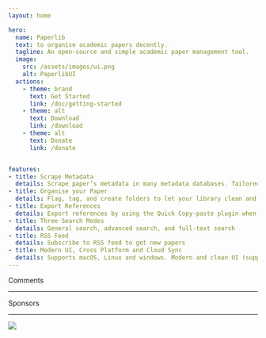 ```yaml
---
layout: home

hero:
  name: Paperlib
  text: to organise academic papers decently. 
  tagline: An open-source and simple academic paper management tool.
  image:
    src: /assets/images/ui.png
    alt: PaperlibUI
  actions:
    - theme: brand
      text: Get Started
      link: /doc/getting-started
    - theme: alt
      text: Download
      link: /download
    - theme: alt
      text: Donate
      link: /donate


features:
- title: Scrape Metadata
  details: Scrape paper’s metadata in many metadata databases. Tailored for many disciplines (e.g., computer science, phisics etc.). Especially, the precise metadata scraping for conference papers
- title: Organise your Paper
  details: Flag, tag, and create folders to let your library clean and tidy. Also support markdown and plain text notes
- title: Export References
  details: Export references by using the Quick Copy-paste plugin when you write your draft paper. Also supports Word plugin
- title: Three Search Modes
  details: General search, advanced search, and full-text search
- title: RSS Feed
  details: Subscribe to RSS feed to get new papers
- title: Modern UI, Cross Platform and Cloud Sync
  details: Supports macOS, Linux and windows. Modern and clean UI (supports darkmode). Access your library from everywhere with a sync database
---
```


<script setup>
import { VPTeamMembers } from 'vitepress/theme'

const members = [
  {
    avatar: 'https://avatars.githubusercontent.com/u/9260067?v=4',
    name: '@seon**inp',
    org: 'actionpower.kr',
    desc: 'Thank you for this great piece of software! Makes my life much easier. I have fond memories of iTunes and PaperLib is giving me similar vibes.',
  },
  {
    avatar: 'https://avatars.githubusercontent.com/u/6159411?v=4',
    name: '@Pe**Foo',
    org: 'Opera Inc.',
    desc: 'Thanks for your great work! I have been using this app the manage all my papers now and it is working really well!',
  },
  {
    avatar: 'https://avatars.githubusercontent.com/u/15147123?v=4',
    name: '@jis**qing',
    org: 'California Institute of Technology',
    desc: 'PaperLib is absolutely a great tool for paper management in many academic areas.',
  },

]
</script>

<div class="flex flex-col mt-20 px-6">
  <div class="m-auto text-2xl font-bold"> Comments </div>
  <hr class='max-w-[250px] w-[250px] mx-auto mt-4 mb-8' />
  <VPTeamMembers size="small" :members="members" />
</div>

<div class="flex flex-col mt-20">
  <div class="m-auto text-2xl font-bold"> Sponsors </div>
  <hr class='max-w-[250px] w-[250px] mx-auto mt-4 mb-8' />
  <img class="m-auto h-20 bg-white" src="/assets/images/sponsors/MacStadium.png" style="box-shadow: none" />
</div>